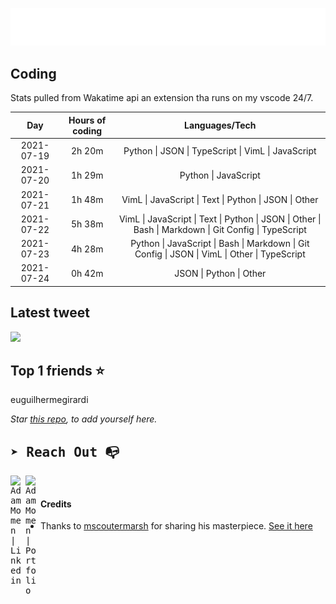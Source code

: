 
![test image size](/assets/welcome_message.gif)

## Coding
Stats pulled from Wakatime api an extension tha runs on my vscode 24/7.

|Day|Hours of coding|Languages/Tech|
|:-:|:-:|:-:|
|2021-07-19|2h 20m|Python &#124; JSON &#124; TypeScript &#124; VimL &#124; JavaScript|
|2021-07-20|1h 29m|Python &#124; JavaScript|
|2021-07-21|1h 48m|VimL &#124; JavaScript &#124; Text &#124; Python &#124; JSON &#124; Other|
|2021-07-22|5h 38m|VimL &#124; JavaScript &#124; Text &#124; Python &#124; JSON &#124; Other &#124; Bash &#124; Markdown &#124; Git Config &#124; TypeScript|
|2021-07-23|4h 28m|Python &#124; JavaScript &#124; Bash &#124; Markdown &#124; Git Config &#124; JSON &#124; VimL &#124; Other &#124; TypeScript|
|2021-07-24|0h 42m|JSON &#124; Python &#124; Other|

## Latest tweet
[<img src="<tweet-image-url>" width="400">](<tweet-url>)

## Top 1 friends ⭐️
euguilhermegirardi

*Star [this repo](https://github.com/AdamMomen/AdamMomen), to add yourself here.*


<samp>

## ➤ Reach Out :mailbox_with_no_mail:

>
  <a href="https://www.linkedin.com/in/adam-momen-99596275/">
     <img align="left" alt="Adam Momen | Linkedin" width="24px" src="./assets/Linkedin.svg" />
   </a>

   <a href="https://adammomen.com/">
     <img align="left" alt="Adam Momen | Portfolio" width="24px" src="./assets/web.svg" />
   </a>

</samp>

<br>

#### Credits
* Thanks to [mscoutermarsh](https://github.com/mscoutermarsh) for sharing his masterpiece. [See it here](https://github.com/mscoutermarsh/mscoutermarsh)